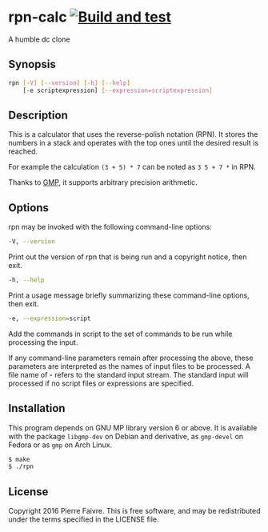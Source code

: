 # rpn-calc [![Build and test](https://github.com/pfaivre/rpn-calc/actions/workflows/build-test.yml/badge.svg?branch=master)](https://github.com/pfaivre/rpn-calc/actions/workflows/build-test.yml)
A humble dc clone

## Synopsis
```sh
rpn [-V] [--version] [-h] [--help]
    [-e scriptexpression] [--expression=scriptexpression]
```

## Description
This is a calculator that uses the reverse-polish notation (RPN).
It stores the numbers in a stack and operates with the top ones until the 
desired result is reached.

For example the calculation `(3 + 5) * 7` can be noted as `3 5 + 7 *` in RPN.

Thanks to [GMP](https://gmplib.org/), it supports arbitrary precision 
arithmetic.

## Options
rpn may be invoked with the following command-line options:

```sh
-V, --version
```
Print out the version of rpn that is being run and a copyright notice, then 
exit.

```sh
-h, --help
```
Print a usage message briefly summarizing these command-line options, then exit.

```sh
-e, --expression=script
```
Add the commands in script to the set of commands to be run while processing 
the input.

If any command-line parameters remain after processing the above, these 
parameters are interpreted as the names of input files to be processed. A file 
name of - refers to the standard input stream. The standard input will 
processed if no script files or expressions are specified.

## Installation
This program depends on GNU MP library version 6 or above. It is available with 
the package `libgmp-dev` on Debian and derivative, as `gmp-devel` on Fedora or
as `gmp` on Arch Linux.

```sh
$ make
$ ./rpn
```

## License
Copyright 2016 Pierre Faivre. This is free software, and may be redistributed 
under the terms specified in the LICENSE file.
